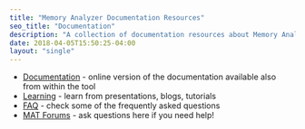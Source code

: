 ```yaml
---
title: "Memory Analyzer Documentation Resources"
seo_title: "Documentation"
description: "A collection of documentation resources about Memory Analyzer"
date: 2018-04-05T15:50:25-04:00
layout: "single"
---
```


- [Documentation](http://help.eclipse.org/index.jsp?topic=/org.eclipse.mat.ui.help/welcome.html) - online version of the documentation available also from within the tool
- [Learning](https://wiki.eclipse.org/MemoryAnalyzer/Learning_Material) - learn from presentations, blogs, tutorials
- [FAQ](http://wiki.eclipse.org/index.php/MemoryAnalyzer/FAQ) - check some of the frequently asked questions
- [MAT Forums](http://www.eclipse.org/forums/eclipse.memory-analyzer) - ask questions here if you need help!